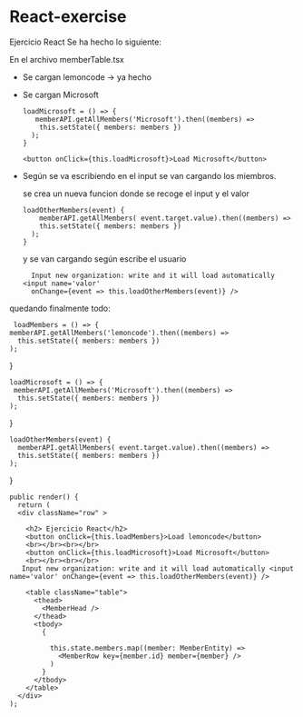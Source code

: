 # React-exercise
Ejercicio React
Se ha hecho lo siguiente:

En el archivo memberTable.tsx
- Se cargan lemoncode -> ya hecho
- Se cargan Microsoft 

	  loadMicrosoft = () => {
	     memberAPI.getAllMembers('Microsoft').then((members) =>
	      this.setState({ members: members })
	    );
	  }

	  <button onClick={this.loadMicrosoft}>Load Microsoft</button>

- Según se va escribiendo en el input se van cargando los miembros.

  se crea un nueva funcion donde se recoge el input y el valor

	  loadOtherMembers(event) {
	      memberAPI.getAllMembers( event.target.value).then((members) =>
	      this.setState({ members: members })
	    );
	  }

  y se van cargando según escribe el usuario
  		
		Input new organization: write and it will load automatically <input name='valor' 
	 	onChange={event => this.loadOtherMembers(event)} />

quedando finalmente todo:

	 loadMembers = () => {
    memberAPI.getAllMembers('lemoncode').then((members) =>
      this.setState({ members: members })
    );
  }

  	loadMicrosoft = () => {
     memberAPI.getAllMembers('Microsoft').then((members) =>
      this.setState({ members: members })
    );
  }

  	loadOtherMembers(event) {
      memberAPI.getAllMembers( event.target.value).then((members) =>
      this.setState({ members: members })
    );
  }

   
  	public render() {
      return (
      <div className="row" >
        
        <h2> Ejercicio React</h2>
        <button onClick={this.loadMembers}>Load lemoncode</button>
        <br></br><br></br>
        <button onClick={this.loadMicrosoft}>Load Microsoft</button>
        <br></br><br></br>
       Input new organization: write and it will load automatically <input name='valor' onChange={event => this.loadOtherMembers(event)} />
        
        <table className="table"> 
          <thead>
            <MemberHead />
          </thead>
          <tbody>
            {
              
              this.state.members.map((member: MemberEntity) =>
                <MemberRow key={member.id} member={member} />
              )
            }
          </tbody>
        </table>
      </div>
    );

